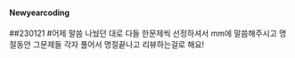#### Newyearcoding
##230121
#어제 말씀 나눴던 대로 다들 한문제씩 선정하셔서 mm에 말씀해주시고 명절동안 그문제들 각자 풀어서 명절끝나고 리뷰하는걸로 해요!
